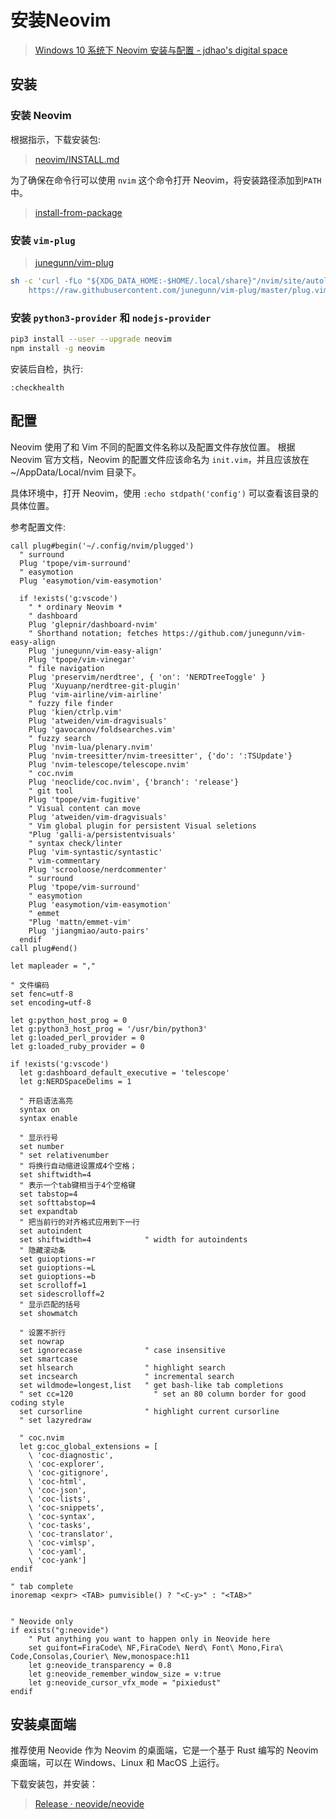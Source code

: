 # 安装Neovim

> [Windows 10 系统下 Neovim 安装与配置 - jdhao's digital space](https://jdhao.github.io/2018/11/16/neovim_configuration_windows-zh/#fn:1)

## 安装

### 安装 Neovim

根据指示，下载安装包:

> [neovim/INSTALL.md](https://github.com/neovim/neovim/blob/master/INSTALL.md#install-from-download)

为了确保在命令行可以使用 `nvim` 这个命令打开 Neovim，将安装路径添加到`PATH`中。

> [install-from-package](https://github.com/neovim/neovim/wiki/Installing-Neovim#install-from-package)

### 安装 `vim-plug`

> [junegunn/vim-plug](https://github.com/junegunn/vim-plug#neovim)

```bash
sh -c 'curl -fLo "${XDG_DATA_HOME:-$HOME/.local/share}"/nvim/site/autoload/plug.vim --create-dirs \
    https://raw.githubusercontent.com/junegunn/vim-plug/master/plug.vim'
```

### 安装 `python3-provider` 和 `nodejs-provider`

```bash
pip3 install --user --upgrade neovim
npm install -g neovim
```

安装后自检，执行:

```
:checkhealth
```

## 配置

Neovim 使用了和 Vim 不同的配置文件名称以及配置文件存放位置。
根据 Neovim 官方文档，Neovim 的配置文件应该命名为 `init.vim`，并且应该放在 ~/AppData/Local/nvim 目录下。

具体环境中，打开 Neovim，使用 `:echo stdpath('config')` 可以查看该目录的具体位置。

参考配置文件:

```vim
call plug#begin('~/.config/nvim/plugged')
  " surround
  Plug 'tpope/vim-surround'
  " easymotion
  Plug 'easymotion/vim-easymotion'

  if !exists('g:vscode')
    " * ordinary Neovim *
    " dashboard
    Plug 'glepnir/dashboard-nvim'
    " Shorthand notation; fetches https://github.com/junegunn/vim-easy-align
    Plug 'junegunn/vim-easy-align'
    Plug 'tpope/vim-vinegar'
    " file navigation
    Plug 'preservim/nerdtree', { 'on': 'NERDTreeToggle' }
    Plug 'Xuyuanp/nerdtree-git-plugin'
    Plug 'vim-airline/vim-airline'
    " fuzzy file finder
    Plug 'kien/ctrlp.vim'
    Plug 'atweiden/vim-dragvisuals'
    Plug 'gavocanov/foldsearches.vim'
    " fuzzy search
    Plug 'nvim-lua/plenary.nvim'
    Plug 'nvim-treesitter/nvim-treesitter', {'do': ':TSUpdate'}
    Plug 'nvim-telescope/telescope.nvim'
    " coc.nvim
    Plug 'neoclide/coc.nvim', {'branch': 'release'}
    " git tool
    Plug 'tpope/vim-fugitive'
    " Visual content can move
    Plug 'atweiden/vim-dragvisuals'
    " Vim global plugin for persistent Visual seletions
    "Plug 'galli-a/persistentvisuals'
    " syntax check/linter
    Plug 'vim-syntastic/syntastic'
    " vim-commentary
    Plug 'scrooloose/nerdcommenter'
    " surround
    Plug 'tpope/vim-surround'
    " easymotion
    Plug 'easymotion/vim-easymotion'
    " emmet
    "Plug 'mattn/emmet-vim'
    Plug 'jiangmiao/auto-pairs'
  endif
call plug#end()

let mapleader = ","

" 文件编码
set fenc=utf-8
set encoding=utf-8

let g:python_host_prog = 0
let g:python3_host_prog = '/usr/bin/python3'
let g:loaded_perl_provider = 0
let g:loaded_ruby_provider = 0

if !exists('g:vscode')
  let g:dashboard_default_executive = 'telescope'
  let g:NERDSpaceDelims = 1

  " 开启语法高亮
  syntax on
  syntax enable

  " 显示行号
  set number
  " set relativenumber
  " 将换行自动缩进设置成4个空格；
  set shiftwidth=4
  " 表示一个tab键相当于4个空格键
  set tabstop=4
  set softtabstop=4
  set expandtab
  " 把当前行的对齐格式应用到下一行
  set autoindent
  set shiftwidth=4            " width for autoindents
  " 隐藏滚动条
  set guioptions-=r
  set guioptions-=L
  set guioptions-=b
  set scrolloff=1
  set sidescrolloff=2
  " 显示匹配的括号
  set showmatch

  " 设置不折行
  set nowrap
  set ignorecase              " case insensitive
  set smartcase
  set hlsearch                " highlight search
  set incsearch               " incremental search
  set wildmode=longest,list   " get bash-like tab completions
  " set cc=120                  " set an 80 column border for good coding style
  set cursorline              " highlight current cursorline
  " set lazyredraw

  " coc.nvim
  let g:coc_global_extensions = [
    \ 'coc-diagnostic',
    \ 'coc-explorer',
    \ 'coc-gitignore',
    \ 'coc-html',
    \ 'coc-json',
    \ 'coc-lists',
    \ 'coc-snippets',
    \ 'coc-syntax',
    \ 'coc-tasks',
    \ 'coc-translator',
    \ 'coc-vimlsp',
    \ 'coc-yaml',
    \ 'coc-yank']
endif

" tab complete
inoremap <expr> <TAB> pumvisible() ? "<C-y>" : "<TAB>"


" Neovide only
if exists("g:neovide")
    " Put anything you want to happen only in Neovide here
    set guifont=FiraCode\ NF,FiraCode\ Nerd\ Font\ Mono,Fira\ Code,Consolas,Courier\ New,monospace:h11
    let g:neovide_transparency = 0.8
    let g:neovide_remember_window_size = v:true
    let g:neovide_cursor_vfx_mode = "pixiedust"
endif
```

## 安装桌面端

推荐使用 Neovide 作为 Neovim 的桌面端，它是一个基于 Rust 编写的 Neovim 桌面端，可以在 Windows、Linux 和 MacOS 上运行。

下载安装包，并安装：

> [Release · neovide/neovide](https://github.com/neovide/neovide/releases)
